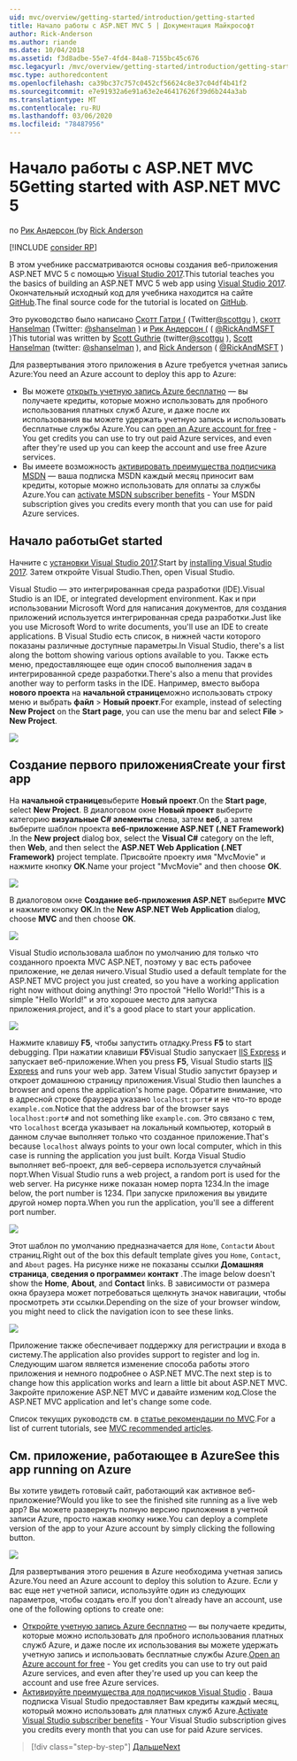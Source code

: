 ```yaml
---
uid: mvc/overview/getting-started/introduction/getting-started
title: Начало работы с ASP.NET MVC 5 | Документация Майкрософт
author: Rick-Anderson
ms.author: riande
ms.date: 10/04/2018
ms.assetid: f3d8adbe-55e7-4fd4-84a8-7155bc45c676
msc.legacyurl: /mvc/overview/getting-started/introduction/getting-started
msc.type: authoredcontent
ms.openlocfilehash: ca39bc37c757c0452cf56624c8e37c04df4b41f2
ms.sourcegitcommit: e7e91932a6e91a63e2e46417626f39d6b244a3ab
ms.translationtype: MT
ms.contentlocale: ru-RU
ms.lasthandoff: 03/06/2020
ms.locfileid: "78487956"
---
```

# <a name="getting-started-with-aspnet-mvc-5"></a><span data-ttu-id="4c5ce-102">Начало работы с ASP.NET MVC 5</span><span class="sxs-lookup"><span data-stu-id="4c5ce-102">Getting started with ASP.NET MVC 5</span></span>

<span data-ttu-id="4c5ce-103">по [Рик Андерсон (](https://twitter.com/RickAndMSFT)</span><span class="sxs-lookup"><span data-stu-id="4c5ce-103">by [Rick Anderson](https://twitter.com/RickAndMSFT)</span></span>

[!INCLUDE [consider RP](../../../../includes/razor.md)]

<span data-ttu-id="4c5ce-104">В этом учебнике рассматриваются основы создания веб-приложения ASP.NET MVC 5 с помощью [Visual Studio 2017](https://visualstudio.microsoft.com/downloads/?utm_medium=microsoft&utm_source=docs.microsoft.com&utm_campaign=button+cta&utm_content=download+vs2017).</span><span class="sxs-lookup"><span data-stu-id="4c5ce-104">This tutorial teaches you the basics of building an ASP.NET MVC 5 web app using [Visual Studio 2017](https://visualstudio.microsoft.com/downloads/?utm_medium=microsoft&utm_source=docs.microsoft.com&utm_campaign=button+cta&utm_content=download+vs2017).</span></span> <span data-ttu-id="4c5ce-105">Окончательный исходный код для учебника находится на сайте [GitHub](https://github.com/dotnet/AspNetDocs/tree/master/aspnet/mvc/overview/getting-started/introduction/sample/MvcMovie/MvcMovie).</span><span class="sxs-lookup"><span data-stu-id="4c5ce-105">The final source code for the tutorial is located on [GitHub](https://github.com/dotnet/AspNetDocs/tree/master/aspnet/mvc/overview/getting-started/introduction/sample/MvcMovie/MvcMovie).</span></span>

<span data-ttu-id="4c5ce-106">Это руководство было написано [Скотт Гатри (](https://weblogs.asp.net/scottgu/) (Twitter[@scottgu](https://twitter.com/scottgu) ), [скотт Hanselman](http://www.hanselman.com/blog/) (Twitter: [@shanselman](https://twitter.com/shanselman) ) и [Рик Андерсон (](https://twitter.com/RickAndMSFT) ( [@RickAndMSFT](https://twitter.com/#!/RickAndMSFT) )</span><span class="sxs-lookup"><span data-stu-id="4c5ce-106">This tutorial was written by [Scott Guthrie](https://weblogs.asp.net/scottgu/) (twitter[@scottgu](https://twitter.com/scottgu) ), [Scott Hanselman](http://www.hanselman.com/blog/) (twitter: [@shanselman](https://twitter.com/shanselman) ), and [Rick Anderson](https://twitter.com/RickAndMSFT) ( [@RickAndMSFT](https://twitter.com/#!/RickAndMSFT) )</span></span>

<span data-ttu-id="4c5ce-107">Для развертывания этого приложения в Azure требуется учетная запись Azure:</span><span class="sxs-lookup"><span data-stu-id="4c5ce-107">You need an Azure account to deploy this app to Azure:</span></span>

- <span data-ttu-id="4c5ce-108">Вы можете [открыть учетную запись Azure бесплатно](https://azure.microsoft.com/pricing/free-trial/?WT.mc_id=A443DD604) — вы получаете кредиты, которые можно использовать для пробного использования платных служб Azure, и даже после их использования вы можете удержать учетную запись и использовать бесплатные службы Azure.</span><span class="sxs-lookup"><span data-stu-id="4c5ce-108">You can [open an Azure account for free](https://azure.microsoft.com/pricing/free-trial/?WT.mc_id=A443DD604) - You get credits you can use to try out paid Azure services, and even after they're used up you can keep the account and use free Azure services.</span></span>
- <span data-ttu-id="4c5ce-109">Вы имеете возможность [активировать преимущества подписчика MSDN](https://azure.microsoft.com/pricing/member-offers/msdn-benefits-details/?WT.mc_id=A443DD604) — ваша подписка MSDN каждый месяц приносит вам кредиты, которые можно использовать для оплаты за службы Azure.</span><span class="sxs-lookup"><span data-stu-id="4c5ce-109">You can [activate MSDN subscriber benefits](https://azure.microsoft.com/pricing/member-offers/msdn-benefits-details/?WT.mc_id=A443DD604) - Your MSDN subscription gives you credits every month that you can use for paid Azure services.</span></span>

## <a name="get-started"></a><span data-ttu-id="4c5ce-110">Начало работы</span><span class="sxs-lookup"><span data-stu-id="4c5ce-110">Get started</span></span>

<span data-ttu-id="4c5ce-111">Начните с [установки Visual Studio 2017](https://visualstudio.microsoft.com/downloads/?utm_medium=microsoft&utm_source=docs.microsoft.com&utm_campaign=button+cta&utm_content=download+vs2017).</span><span class="sxs-lookup"><span data-stu-id="4c5ce-111">Start by [installing Visual Studio 2017](https://visualstudio.microsoft.com/downloads/?utm_medium=microsoft&utm_source=docs.microsoft.com&utm_campaign=button+cta&utm_content=download+vs2017).</span></span> <span data-ttu-id="4c5ce-112">Затем откройте Visual Studio.</span><span class="sxs-lookup"><span data-stu-id="4c5ce-112">Then, open Visual Studio.</span></span>

<span data-ttu-id="4c5ce-113">Visual Studio — это интегрированная среда разработки (IDE).</span><span class="sxs-lookup"><span data-stu-id="4c5ce-113">Visual Studio is an IDE, or integrated development environment.</span></span> <span data-ttu-id="4c5ce-114">Как и при использовании Microsoft Word для написания документов, для создания приложений используется интегрированная среда разработки.</span><span class="sxs-lookup"><span data-stu-id="4c5ce-114">Just like you use Microsoft Word to write documents, you'll use an IDE to create applications.</span></span> <span data-ttu-id="4c5ce-115">В Visual Studio есть список, в нижней части которого показаны различные доступные параметры.</span><span class="sxs-lookup"><span data-stu-id="4c5ce-115">In Visual Studio, there's a list along the bottom showing various options available to you.</span></span> <span data-ttu-id="4c5ce-116">Также есть меню, предоставляющее еще один способ выполнения задач в интегрированной среде разработки.</span><span class="sxs-lookup"><span data-stu-id="4c5ce-116">There's also a menu that provides another way to perform tasks in the IDE.</span></span> <span data-ttu-id="4c5ce-117">Например, вместо выбора **нового проекта** на **начальной странице**можно использовать строку меню и выбрать **файл** > **Новый проект**.</span><span class="sxs-lookup"><span data-stu-id="4c5ce-117">For example, instead of selecting **New Project** on the **Start page**, you can use the menu bar and select **File** > **New Project**.</span></span>

![](getting-started/_static/image1.png)

## <a name="create-your-first-app"></a><span data-ttu-id="4c5ce-118">Создание первого приложения</span><span class="sxs-lookup"><span data-stu-id="4c5ce-118">Create your first app</span></span>

<span data-ttu-id="4c5ce-119">На **начальной странице**выберите **Новый проект**.</span><span class="sxs-lookup"><span data-stu-id="4c5ce-119">On the **Start page**, select **New Project**.</span></span> <span data-ttu-id="4c5ce-120">В диалоговом окне **Новый проект** выберите категорию **визуальные C# элементы** слева, затем **веб**, а затем выберите шаблон проекта **веб-приложение ASP.NET (.NET Framework)** .</span><span class="sxs-lookup"><span data-stu-id="4c5ce-120">In the **New project** dialog box, select the **Visual C#** category on the left, then **Web**, and then select the **ASP.NET Web Application (.NET Framework)** project template.</span></span> <span data-ttu-id="4c5ce-121">Присвойте проекту имя "MvcMovie" и нажмите кнопку **ОК**.</span><span class="sxs-lookup"><span data-stu-id="4c5ce-121">Name your project "MvcMovie" and then choose **OK**.</span></span>

![](getting-started/_static/image2.png)

<span data-ttu-id="4c5ce-122">В диалоговом окне **Создание веб-приложения ASP.NET** выберите **MVC** и нажмите кнопку **ОК**.</span><span class="sxs-lookup"><span data-stu-id="4c5ce-122">In the **New ASP.NET Web Application** dialog, choose **MVC** and then choose **OK**.</span></span>

![](getting-started/_static/image3.png)

<span data-ttu-id="4c5ce-123">Visual Studio использовала шаблон по умолчанию для только что созданного проекта MVC ASP.NET, поэтому у вас есть рабочее приложение, не делая ничего.</span><span class="sxs-lookup"><span data-stu-id="4c5ce-123">Visual Studio used a default template for the ASP.NET MVC project you just created, so you have a working application right now without doing anything!</span></span> <span data-ttu-id="4c5ce-124">Это простой "Hello World!"</span><span class="sxs-lookup"><span data-stu-id="4c5ce-124">This is a simple "Hello World!"</span></span> <span data-ttu-id="4c5ce-125">и это хорошее место для запуска приложения.</span><span class="sxs-lookup"><span data-stu-id="4c5ce-125">project, and it's a good place to start your application.</span></span>

![](getting-started/_static/image4.png)

<span data-ttu-id="4c5ce-126">Нажмите клавишу **F5**, чтобы запустить отладку.</span><span class="sxs-lookup"><span data-stu-id="4c5ce-126">Press **F5** to start debugging.</span></span> <span data-ttu-id="4c5ce-127">При нажатии клавиши **F5**Visual Studio запускает [IIS Express](/iis/extensions/introduction-to-iis-express/iis-express-overview) и запускает веб-приложение.</span><span class="sxs-lookup"><span data-stu-id="4c5ce-127">When you press **F5**, Visual Studio starts [IIS Express](/iis/extensions/introduction-to-iis-express/iis-express-overview) and runs your web app.</span></span> <span data-ttu-id="4c5ce-128">Затем Visual Studio запустит браузер и откроет домашнюю страницу приложения.</span><span class="sxs-lookup"><span data-stu-id="4c5ce-128">Visual Studio then launches a browser and opens the application's home page.</span></span> <span data-ttu-id="4c5ce-129">Обратите внимание, что в адресной строке браузера указано `localhost:port#` и не что-то вроде `example.com`.</span><span class="sxs-lookup"><span data-stu-id="4c5ce-129">Notice that the address bar of the browser says `localhost:port#` and not something like `example.com`.</span></span> <span data-ttu-id="4c5ce-130">Это связано с тем, что `localhost` всегда указывает на локальный компьютер, который в данном случае выполняет только что созданное приложение.</span><span class="sxs-lookup"><span data-stu-id="4c5ce-130">That's because `localhost` always points to your own local computer, which in this case is running the application you just built.</span></span> <span data-ttu-id="4c5ce-131">Когда Visual Studio выполняет веб-проект, для веб-сервера используется случайный порт.</span><span class="sxs-lookup"><span data-stu-id="4c5ce-131">When Visual Studio runs a web project, a random port is used for the web server.</span></span> <span data-ttu-id="4c5ce-132">На рисунке ниже показан номер порта 1234.</span><span class="sxs-lookup"><span data-stu-id="4c5ce-132">In the image below, the port number is 1234.</span></span> <span data-ttu-id="4c5ce-133">При запуске приложения вы увидите другой номер порта.</span><span class="sxs-lookup"><span data-stu-id="4c5ce-133">When you run the application, you'll see a different port number.</span></span>

![](getting-started/_static/image5.png)

<span data-ttu-id="4c5ce-134">Этот шаблон по умолчанию предназначается для `Home`, `Contact`и `About` страниц.</span><span class="sxs-lookup"><span data-stu-id="4c5ce-134">Right out of the box this default template gives you `Home`, `Contact`, and `About` pages.</span></span> <span data-ttu-id="4c5ce-135">На рисунке ниже не показаны ссылки **Домашняя страница**, **сведения о программе**и **контакт** .</span><span class="sxs-lookup"><span data-stu-id="4c5ce-135">The image below doesn't show the **Home**, **About**, and **Contact** links.</span></span> <span data-ttu-id="4c5ce-136">В зависимости от размера окна браузера может потребоваться щелкнуть значок навигации, чтобы просмотреть эти ссылки.</span><span class="sxs-lookup"><span data-stu-id="4c5ce-136">Depending on the size of your browser window, you might need to click the navigation icon to see these links.</span></span>

![](getting-started/_static/image6.png)

<span data-ttu-id="4c5ce-137">Приложение также обеспечивает поддержку для регистрации и входа в систему.</span><span class="sxs-lookup"><span data-stu-id="4c5ce-137">The application also provides support to register and log in.</span></span> <span data-ttu-id="4c5ce-138">Следующим шагом является изменение способа работы этого приложения и немного подробнее о ASP.NET MVC.</span><span class="sxs-lookup"><span data-stu-id="4c5ce-138">The next step is to change how this application works and learn a little bit about ASP.NET MVC.</span></span> <span data-ttu-id="4c5ce-139">Закройте приложение ASP.NET MVC и давайте изменим код.</span><span class="sxs-lookup"><span data-stu-id="4c5ce-139">Close the ASP.NET MVC application and let's change some code.</span></span>

<span data-ttu-id="4c5ce-140">Список текущих руководств см. в [статье рекомендации по MVC](../mvc-learning-sequence.md).</span><span class="sxs-lookup"><span data-stu-id="4c5ce-140">For a list of current tutorials, see [MVC recommended articles](../mvc-learning-sequence.md).</span></span>

## <a name="see-this-app-running-on-azure"></a><span data-ttu-id="4c5ce-141">См. приложение, работающее в Azure</span><span class="sxs-lookup"><span data-stu-id="4c5ce-141">See this app running on Azure</span></span>

<span data-ttu-id="4c5ce-142">Вы хотите увидеть готовый сайт, работающий как активное веб-приложение?</span><span class="sxs-lookup"><span data-stu-id="4c5ce-142">Would you like to see the finished site running as a live web app?</span></span> <span data-ttu-id="4c5ce-143">Вы можете развернуть полную версию приложения в учетной записи Azure, просто нажав кнопку ниже.</span><span class="sxs-lookup"><span data-stu-id="4c5ce-143">You can deploy a complete version of the app to your Azure account by simply clicking the following button.</span></span>

[![](https://azuredeploy.net/deploybutton.png)](https://azuredeploy.net/?repository=https://github.com/dotnet/AspNetDocs/tree/master/aspnet/mvc/overview/getting-started/introduction/sample/MvcMovie&amp;WT.mc_id=deploy_azure_aspnet)

<span data-ttu-id="4c5ce-144">Для развертывания этого решения в Azure необходима учетная запись Azure.</span><span class="sxs-lookup"><span data-stu-id="4c5ce-144">You need an Azure account to deploy this solution to Azure.</span></span> <span data-ttu-id="4c5ce-145">Если у вас еще нет учетной записи, используйте один из следующих параметров, чтобы создать его.</span><span class="sxs-lookup"><span data-stu-id="4c5ce-145">If you don't already have an account, use one of the following options to create one:</span></span>

- <span data-ttu-id="4c5ce-146">[Откройте учетную запись Azure бесплатно](https://azure.microsoft.com/pricing/free-trial/?WT.mc_id=A443DD604) — вы получаете кредиты, которые можно использовать для пробного использования платных служб Azure, и даже после их использования вы можете удержать учетную запись и использовать бесплатные службы Azure.</span><span class="sxs-lookup"><span data-stu-id="4c5ce-146">[Open an Azure account for free](https://azure.microsoft.com/pricing/free-trial/?WT.mc_id=A443DD604) - You get credits you can use to try out paid Azure services, and even after they're used up you can keep the account and use free Azure services.</span></span>
- <span data-ttu-id="4c5ce-147">[Активируйте преимущества для подписчиков Visual Studio](https://azure.microsoft.com/pricing/member-offers/credit-for-visual-studio-subscribers) . Ваша подписка Visual Studio предоставляет Вам кредиты каждый месяц, который можно использовать для платных служб Azure.</span><span class="sxs-lookup"><span data-stu-id="4c5ce-147">[Activate Visual Studio subscriber benefits](https://azure.microsoft.com/pricing/member-offers/credit-for-visual-studio-subscribers) - Your Visual Studio subscription gives you credits every month that you can use for paid Azure services.</span></span>

> [!div class="step-by-step"]
> [<span data-ttu-id="4c5ce-148">Дальше</span><span class="sxs-lookup"><span data-stu-id="4c5ce-148">Next</span></span>](adding-a-controller.md)

